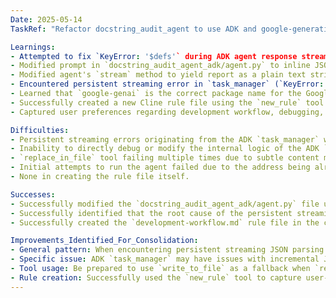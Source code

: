 ```yaml
---
Date: 2025-05-14
TaskRef: "Refactor docstring_audit_agent to use ADK and google-generativeai, fix streaming error"

Learnings:
- Attempted to fix `KeyError: '$defs'` during ADK agent response streaming.
- Modified prompt in `docstring_audit_agent_adk/agent.py` to inline JSON schema and then to use a simplified JSON example to influence LLM output format.
- Modified agent's `stream` method to yield report as a plain text string (`str(final_report.model_dump())`) instead of a JSON string (`json.dumps(...)`) to bypass `task_manager`'s streaming JSON parsing.
- Encountered persistent streaming error in `task_manager` (`KeyError: '$defs'` and later `KeyError: '\n "discrepancies"'`) despite modifications to agent output.
- Learned that `google-genai` is the correct package name for the Google AI Python library, not `google-generativeai`.
- Successfully created a new Cline rule file using the `new_rule` tool.
- Captured user preferences regarding development workflow, debugging, and communication style based on conversation history for the new rule file.

Difficulties:
- Persistent streaming errors originating from the ADK `task_manager` when processing the agent's yielded content.
- Inability to directly debug or modify the internal logic of the ADK `task_manager`.
- `replace_in_file` tool failing multiple times due to subtle content mismatches, requiring fallback to `write_to_file` for file modifications.
- Initial attempts to run the agent failed due to the address being already in use, requiring user intervention to stop the previous process.
- None in creating the rule file itself.

Successes:
- Successfully modified the `docstring_audit_agent_adk/agent.py` file using both `replace_in_file` and `write_to_file` tools to implement changes to the prompt and the output streaming logic.
- Successfully identified that the root cause of the persistent streaming error appears to be within the ADK framework's handling of streamed responses, rather than the agent's logic or LLM output itself.
- Successfully created the `development-workflow.md` rule file in the correct location with the specified content and format.

Improvements_Identified_For_Consolidation:
- General pattern: When encountering persistent streaming JSON parsing errors in a framework's task manager, consider yielding output as plain text if possible to bypass the framework's parser.
- Specific issue: ADK `task_manager` may have issues with incremental JSON parsing of streamed content, potentially related to `$defs` or formatting, even with inlined schemas or simplified output. Requires further investigation within the ADK framework itself.
- Tool usage: Be prepared to use `write_to_file` as a fallback when `replace_in_file` consistently fails, especially with complex or auto-formatted files.
- Rule creation: Successfully used the `new_rule` tool to capture user-specific development preferences.
---
```

